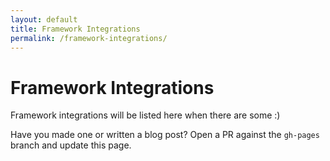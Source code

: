 ```yaml
---
layout: default
title: Framework Integrations
permalink: /framework-integrations/
---
```


# Framework Integrations

Framework integrations will be listed here when there are some :)

Have you made one or written a blog post? Open a PR against the `gh-pages` branch and update this page.